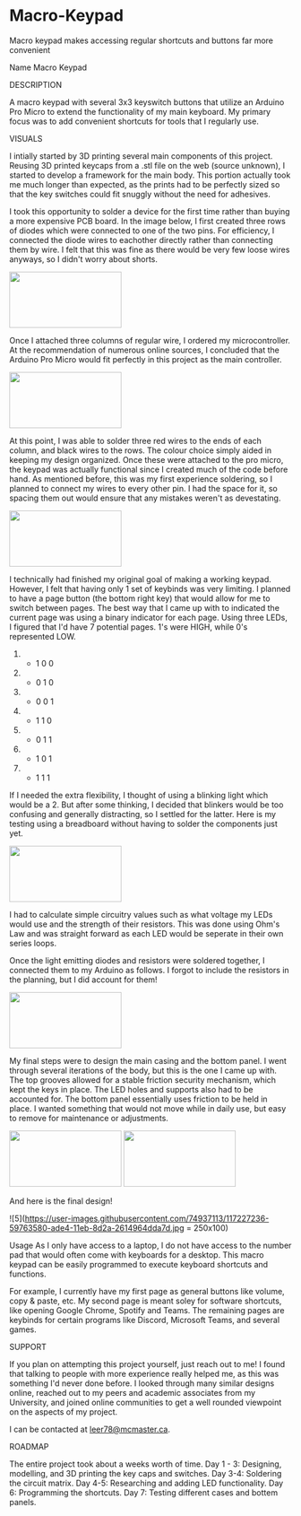 
# Macro-Keypad
Macro keypad makes accessing regular shortcuts and buttons far more convenient

Name
Macro Keypad

DESCRIPTION

A macro keypad with several 3x3 keyswitch buttons that utilize an Arduino Pro Micro to extend the functionality of my main keyboard. My primary focus was to add convenient shortcuts for tools that I regularly use.

VISUALS

I intially started by 3D printing several main components of this project. Reusing 3D printed keycaps from a .stl file on the web (source unknown), I started to develop a framework for the main body. This portion actually took me much longer than expected, as the prints had to be perfectly sized so that the key switches could fit snuggly without the need for adhesives. 

I took this opportunity to solder a device for the first time rather than buying a more expensive PCB board. In the image below, I first created three rows of diodes which were connected to one of the two pins. For efficiency, I connected the diode wires to eachother directly rather than connecting them by wire. I felt that this was fine as there would be very few loose wires anyways, so I didn't worry about shorts. 

<img src= "https://user-images.githubusercontent.com/74937113/117227209-511dfa80-ade4-11eb-9c58-a4904fa6fd2f.jpg" width="200" height="100">


Once I attached three columns of regular wire, I ordered my microcontroller. At the recommendation of numerous online sources, I concluded that the Arduino Pro Micro would fit perfectly in this project as the main controller. 

<img src= "https://user-images.githubusercontent.com/74937113/117227218-5418eb00-ade4-11eb-9b0f-26ac4e0662a6.jpg" width="200" height="100">

At this point, I was able to solder three red wires to the ends of each column, and black wires to the rows. The colour choice simply aided in keeping my design organized. Once these were attached to the pro micro, the keypad was actually functional since I created much of the code before hand. As mentioned before, this was my first experience soldering, so I planned to connect my wires to every other pin. I had the space for it, so spacing them out would ensure that any mistakes weren't as devestating.

<img src= "https://user-images.githubusercontent.com/74937113/117228586-52045b80-ade7-11eb-9c25-480cad9e5223.png" width="200" height="100">

I technically had finished my original goal of making a working keypad. However, I felt that having only 1 set of keybinds was very limiting. I planned to have a page button (the bottom right key) that would allow for me to switch between pages. The best way that I came up with to indicated the current page was using a binary indicator for each page. Using three LEDs, I figured that I'd have 7 potential pages. 1's were HIGH, while 0's represented LOW.

1. - 1 0 0
2. - 0 1 0
3. - 0 0 1
4. - 1 1 0
5. - 0 1 1
6. - 1 0 1
7. - 1 1 1

If I needed the extra flexibility, I thought of using a blinking light which would be a 2. But after some thinking, I decided that blinkers would be too confusing and generally distracting, so I settled for the latter. Here is my testing using a breadboard without having to solder the components just yet. 

<img src= "https://user-images.githubusercontent.com/74937113/117231513-53d11d80-aded-11eb-900e-d0ee94c2bcbd.jpg" width="200" height="100">

I had to calculate simple circuitry values such as what voltage my LEDs would use and the strength of their resistors. This was done using Ohm's Law and was straight forward as each LED would be seperate in their own series loops. 

Once the light emitting diodes and resistors were soldered together, I connected them to my Arduino as follows. I forgot to include the resistors in the planning, but I did account for them!

<img src= "https://user-images.githubusercontent.com/74937113/117230265-b674ea00-adea-11eb-87af-e3fac6dc9452.png" width="200" height="100">


My final steps were to design the main casing and the bottom panel. I went through several iterations of the body, but this is the one I came up with. The top grooves allowed for a stable friction security mechanism, which kept the keys in place. The LED holes and supports also had to be accounted for. The bottom panel essentially uses friction to be held in place. I wanted something that would not move while in daily use, but easy to remove for maintenance or adjustments. 

<img src= "https://user-images.githubusercontent.com/74937113/117231685-b4605a80-aded-11eb-9add-1f6c2a42b8e1.png" width="200" height="100">
<img src= "https://user-images.githubusercontent.com/74937113/117227234-58dd9f00-ade4-11eb-8b52-ad30677da713.png" width="200" height="100">

And here is the final design!

![5](https://user-images.githubusercontent.com/74937113/117227236-59763580-ade4-11eb-8d2a-2614964dda7d.jpg = 250x100)



Usage
As I only have access to a laptop, I do not have access to the number pad that would often come with keyboards for a desktop. This macro keypad can be easily programmed to execute keyboard shortcuts and functions.

For example, I currently have my first page as general buttons like volume, copy & paste, etc. My second page is meant soley for software shortcuts, like opening Google Chrome, Spotify and Teams. The remaining pages are keybinds for certain programs like Discord, Microsoft Teams, and several games. 


SUPPORT

If you plan on attempting this project yourself, just reach out to me! I found that talking to people with more experience really helped me, as this was something I'd never done before. I looked through many similar designs online, reached out to my peers and academic associates from my University, and joined online communities to get a well rounded viewpoint on the aspects of my project.

I can be contacted at leer78@mcmaster.ca.

ROADMAP

The entire project took about a weeks worth of time. 
Day 1 - 3: Designing, modelling, and 3D printing the key caps and switches.
Day 3-4: Soldering the circuit matrix.
Day 4-5: Researching and adding LED functionality.
Day 6: Programming the shortcuts.
Day 7: Testing different cases and bottem panels.

